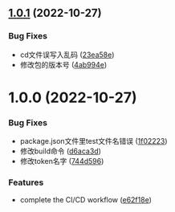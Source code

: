 ## [1.0.1](https://github.com/Lydiayaya/DEMOproject/compare/v1.0.0...v1.0.1) (2022-10-27)


### Bug Fixes

* cd文件误写入乱码 ([23ea58e](https://github.com/Lydiayaya/DEMOproject/commit/23ea58e07cbf8083fa0f2edce770a9610793c974))
* 修改包的版本号 ([4ab994e](https://github.com/Lydiayaya/DEMOproject/commit/4ab994e91c89869dbc89589f1ea174e00ab06d63))

# 1.0.0 (2022-10-27)


### Bug Fixes

* package.json文件里test文件名错误 ([1f02223](https://github.com/Lydiayaya/DEMOproject/commit/1f022234da1e66ed12a17f6f89a3b0b0f18f461c))
* 修改build命令 ([d6aca3d](https://github.com/Lydiayaya/DEMOproject/commit/d6aca3d34e4b777613aec74620794a3846ba6446))
* 修改token名字 ([744d596](https://github.com/Lydiayaya/DEMOproject/commit/744d5964c64eb51a1905575dee70ad98986e2a66))


### Features

* complete the CI/CD workflow ([e62f18e](https://github.com/Lydiayaya/DEMOproject/commit/e62f18edd59e2d3fcee9653208ca9d7d9cd3cfe7))
